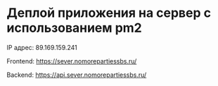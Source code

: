 # Деплой приложения на сервер с использованием pm2

IP адрес: 89.169.159.241

Frontend: https://sever.nomorepartiessbs.ru/

Backend: https://api.sever.nomorepartiessbs.ru/
